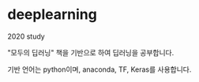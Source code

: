 # deeplearning
2020 study

"모두의 딥러닝" 책을 기반으로 하여 딥러닝을 공부합니다.


기반 언어는 python이며, anaconda, TF, Keras를 사용합니다.
